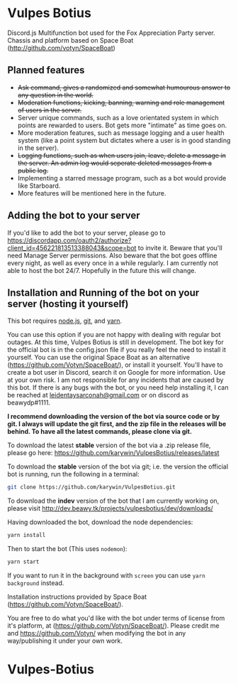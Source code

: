# Vulpes Botius
Discord.js Multifunction bot used for the Fox Appreciation Party server. Chassis and platform based on Space Boat (http://github.com/votyn/SpaceBoat)
## Planned features
- ~~Ask command, gives a randomized and somewhat humourous answer to any question in the world.~~
- ~~Moderation functions, kicking, banning, warning and role management of users in the server.~~
- Server unique commands, such as a love orientated system in which points are rewarded to users. Bot gets more "intimate" as time goes on.
- More moderation features, such as message logging and a user health system (like a point system but dictates where a user is in good standing in the server).
- ~~Logging functions, such as when users join, leave, delete a message in the server. An admin log would seperate deleted messages from a public log.~~
- Implementing a starred message program, such as a bot would provide like Starboard.
- More features will be mentioned here in the future.

## Adding the bot to your server
If you'd like to add the bot to your server, please go to https://discordapp.com/oauth2/authorize?client_id=456221813513388043&scope=bot to invite it. Beware that you'll need Manage Server permissions. Also beware that the bot goes offline every night, as well as every once in a while regularly. I am currently not able to host the bot 24/7. Hopefully in the future this will change.

## Installation and Running of the bot on your server (hosting it yourself)
This bot requires [node.js](https://nodejs.org/en/download/), [git](https://git-scm.com/downloads), and [yarn](https://yarnpkg.com/en/docs/install). 

You can use this option if you are not happy with dealing with regular bot outages. At this time, Vulpes Botius is still in development. The bot key for the official bot is in the config.json file if you really feel the need to install it yourself. You can use the original Space Boat as an alternative (https://github.com/Votyn/SpaceBoat/), or install it yourself. You'll have to create a bot user in Discord, search it on Google for more information. Use at your own risk. I am not responsible for any incidents that are caused by this bot. If there is any bugs with the bot, or you need help installing it, I can be reached at leidentaysarconah@gmail.com or on discord as beawydp#1111.

**I recommend downloading the version of the bot via source code or by git. I always will update the git first, and the zip file in the releases will be behind. To have all the latest commands, please clone via git.**

To download the latest **stable** version of the bot via a .zip release file, please go here:
https://github.com/karywin/VulpesBotius/releases/latest

To download the **stable** version of the bot via git; i.e. the version the official bot is running, run the following in a terminal:
```bash
git clone https://github.com/karywin/VulpesBotius.git
```
To download the **indev** version of the bot that I am currently working on, please visit http://dev.beawy.tk/projects/vulpesbotius/dev/downloads/

Having downloaded the bot, download the node dependencies:
```bash
yarn install
```
Then to start the bot (This uses `nodemon`):
```bash
yarn start
```
If you want to run it in the background with `screen` you can use `yarn background` instead.

Installation instructions provided by Space Boat (https://github.com/Votyn/SpaceBoat/).

You are free to do what you'd like with the bot under terms of license from it's platform, at (https://github.com/Votyn/SpaceBoat/). Please credit me and https://github.com/Votyn/ when modifying the bot in any way/publishing it under your own work.
# Vulpes-Botius
